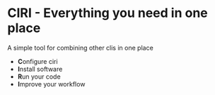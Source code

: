 # CIRI - Everything you need in one place
A simple tool for combining other clis in one place

- **C**onfigure ciri
- **I**nstall software
- **R**un your code
- **I**mprove your workflow
